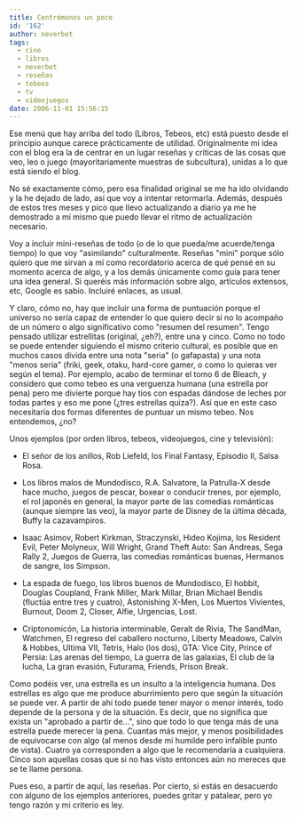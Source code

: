 ```yaml
---
title: Centrémonos un poco
id: '162'
author: neverbot
tags:
  - cine
  - libros
  - neverbot
  - reseñas
  - tebeos
  - tv
  - videojuegos
date: 2006-11-01 15:56:15
---
```


Ese menú que hay arriba del todo (Libros, Tebeos, etc) está puesto desde el principio aunque carece prácticamente de utilidad. Originalmente mi idea con el blog era la de centrar en un lugar reseñas y críticas de las cosas que veo, leo o juego (mayoritariamente muestras de subcultura), unidas a lo que está siendo el blog.

No sé exactamente cómo, pero esa finalidad original se me ha ido olvidando y la he dejado de lado, así que voy a intentar retormarla. Además, después de estos tres meses y pico que llevo actualizando a diario ya me he demostrado a mí mismo que puedo llevar el ritmo de actualización necesario.

Voy a incluir mini-reseñas de todo (o de lo que pueda/me acuerde/tenga tiempo) lo que voy "asimilando" culturalmente. Reseñas "mini" porque sólo quiero que me sirvan a mí como recordatorio acerca de qué pensé en su momento acerca de algo, y a los demás únicamente como guía para tener una idea general. Si queréis más información sobre algo, artículos extensos, etc, Google es sabio. Incluiré enlaces, as usual.

Y claro, cómo no, hay que incluir una forma de puntuación porque el universo no sería capaz de entender lo que quiero decir si no lo acompaño de un número o algo significativo como "resumen del resumen". Tengo pensado utilizar estrellitas (original, ¿eh?), entre una y cinco. Como no todo se puede entender siguiendo el mismo criterio cultural, es posible que en muchos casos divida entre una nota "seria" (o gafapasta) y una nota "menos seria" (friki, geek, otaku, hard-core gamer, o como lo quieras ver según el tema). Por ejemplo, acabo de terminar el tomo 6 de Bleach, y considero que como tebeo es una verguenza humana (una estrella por pena) pero me divierte porque hay tios con espadas dándose de leches por todas partes y eso me pone (¿tres estrellas quiza?). Así que en este caso necesitaría dos formas diferentes de puntuar un mismo tebeo. Nos entendemos, ¿no?

Unos ejemplos (por orden libros, tebeos, videojuegos, cine y televisión):

  
* El señor de los anillos, Rob Liefeld, los Final Fantasy, Episodio II, Salsa Rosa.
  
* Los libros malos de Mundodisco, R.A. Salvatore, la Patrulla-X desde hace mucho, juegos de pescar, boxear o conducir trenes, por ejemplo, el rol japonés en general, la mayor parte de las comedias románticas (aunque siempre las veo), la mayor parte de Disney de la última década, Buffy la cazavampiros.
  
* Isaac Asimov, Robert Kirkman, Straczynski, Hideo Kojima, los Resident Evil, Peter Molyneux, Will Wright, Grand Theft Auto: San Andreas, Sega Rally 2, Juegos de Guerra, las comedias románticas buenas, Hermanos de sangre, los Simpson.
  
* La espada de fuego, los libros buenos de Mundodisco, El hobbit, Douglas Coupland, Frank Miller, Mark Millar, Brian Michael Bendis (fluctúa entre tres y cuatro), Astonishing X-Men, Los Muertos Vivientes, Burnout, Doom 2, Closer, Alfie, Urgencias, Lost.
  
* Criptonomicón, La historia interminable, Geralt de Rivia, The SandMan, Watchmen, El regreso del caballero nocturno, Liberty Meadows, Calvin & Hobbes, Ultima VII, Tetris, Halo (los dos), GTA: Vice City, Prince of Persia: Las arenas del tiempo, La guerra de las galaxias, El club de la lucha, La gran evasión, Futurama, Friends, Prison Break.

Como podéis ver, una estrella es un insulto a la inteligencia humana. Dos estrellas es algo que me produce aburrimiento pero que según la situación se puede ver. A partir de ahí todo puede tener mayor o menor interés, todo depende de la persona y de la situación. Es decir, que no significa que exista un "aprobado a partir de...", sino que todo lo que tenga más de una estrella puede merecer la pena. Cuantas más mejor, y menos posibilidades de equivocarse con algo (al menos desde mi humilde pero infalible punto de vista). Cuatro ya corresponden a algo que le recomendaría a cualquiera. Cinco son aquellas cosas que si no has visto entonces aún no mereces que se te llame persona.

Pues eso, a partir de aquí, las reseñas. Por cierto, si estás en desacuerdo con alguno de los ejemplos anteriores, puedes gritar y patalear, pero yo tengo razón y mi criterio es ley.
